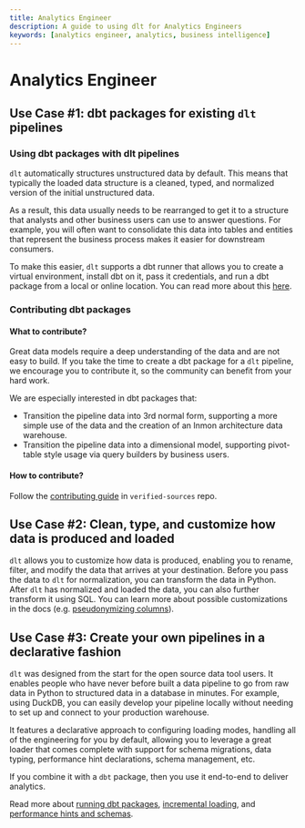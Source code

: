 ```yaml
---
title: Analytics Engineer
description: A guide to using dlt for Analytics Engineers
keywords: [analytics engineer, analytics, business intelligence]
---
```


# Analytics Engineer

## Use Case #1: dbt packages for existing `dlt` pipelines

### Using dbt packages with dlt pipelines

`dlt` automatically structures unstructured data by default. This means that typically the loaded
data structure is a cleaned, typed, and normalized version of the initial unstructured data.

As a result, this data usually needs to be rearranged to get it to a structure that analysts and
other business users can use to answer questions. For example, you will often want to consolidate
this data into tables and entities that represent the business process makes it easier for
downstream consumers.

To make this easier, `dlt` supports a dbt runner that allows you to create a virtual environment,
install dbt on it, pass it credentials, and run a dbt package from a local or online location. You
can read more about this [here](../dlt-ecosystem/transformations).

### Contributing dbt packages

#### What to contribute?

Great data models require a deep understanding of the data and are not easy to build. If you take
the time to create a dbt package for a `dlt` pipeline, we encourage you to contribute it, so the
community can benefit from your hard work.

We are especially interested in dbt packages that:

- Transition the pipeline data into 3rd normal form, supporting a more simple use of the data and
  the creation of an Inmon architecture data warehouse.
- Transition the pipeline data into a dimensional model, supporting pivot-table style usage via
  query builders by business users.

#### How to contribute?

Follow the [contributing guide](https://github.com/dlt-hub/verified-sources/blob/master/CONTRIBUTING.md)
in `verified-sources` repo.

## Use Case #2: Clean, type, and customize how data is produced and loaded

`dlt` allows you to customize how data is produced, enabling you to rename, filter, and modify the
data that arrives at your destination. Before you pass the data to `dlt` for normalization, you can
transform the data in Python. After `dlt` has normalized and loaded the data, you can also further
transform it using SQL. You can learn more about possible customizations in the docs (e.g.
[pseudonymizing columns](../general-usage/customising-pipelines/pseudonymizing_columns.md)).

## Use Case #3: Create your own pipelines in a declarative fashion

`dlt` was designed from the start for the open source data tool users. It enables people who have
never before built a data pipeline to go from raw data in Python to structured data in a database in
minutes. For example, using DuckDB, you can easily develop your pipeline locally without needing to
set up and connect to your production warehouse.

It features a declarative approach to configuring loading modes, handling all of the engineering for
you by default, allowing you to leverage a great loader that comes complete with support for schema
migrations, data typing, performance hint declarations, schema management, etc.

If you combine it with a `dbt` package, then you use it end-to-end to deliver analytics.

Read more about [running dbt packages](../dlt-ecosystem/transformations/dbt.md),
[incremental loading](../general-usage/incremental-loading), and
[performance hints and schemas](../walkthroughs/adjust-a-schema).
